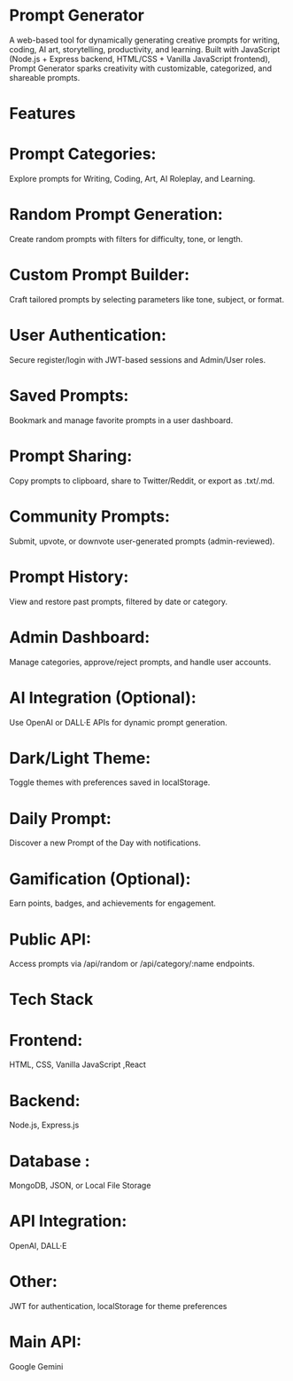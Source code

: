 # Prompt Generator

A web-based tool for dynamically generating creative prompts for writing, coding, AI art, storytelling, productivity, and learning. Built with JavaScript (Node.js + Express backend, HTML/CSS + Vanilla JavaScript frontend), Prompt Generator sparks creativity with customizable, categorized, and shareable prompts.


# Features

# Prompt Categories:
Explore prompts for Writing, Coding, Art, AI Roleplay, and Learning.

# Random Prompt Generation: 
Create random prompts with filters for difficulty, tone, or length.

# Custom Prompt Builder:
Craft tailored prompts by selecting parameters like tone, subject, or format.

# User Authentication: 
Secure register/login with JWT-based sessions and Admin/User roles.

# Saved Prompts:
Bookmark and manage favorite prompts in a user dashboard.

# Prompt Sharing:
Copy prompts to clipboard, share to Twitter/Reddit, or export as .txt/.md.

# Community Prompts:
Submit, upvote, or downvote user-generated prompts (admin-reviewed).

# Prompt History:
View and restore past prompts, filtered by date or category.

# Admin Dashboard: 
Manage categories, approve/reject prompts, and handle user accounts.

# AI Integration (Optional):
Use OpenAI or DALL·E APIs for dynamic prompt generation.

# Dark/Light Theme: 
Toggle themes with preferences saved in localStorage.

# Daily Prompt: 
Discover a new Prompt of the Day with notifications.

# Gamification (Optional):
Earn points, badges, and achievements for engagement.

# Public API:
Access prompts via /api/random or /api/category/:name endpoints.

# Tech Stack

# Frontend:
HTML, CSS, Vanilla JavaScript ,React 
# Backend:
Node.js, Express.js
# Database :
MongoDB, JSON, or Local File Storage
# API Integration: 
OpenAI, DALL·E
# Other: 
JWT for authentication, localStorage for theme preferences
# Main API:
Google Gemini

